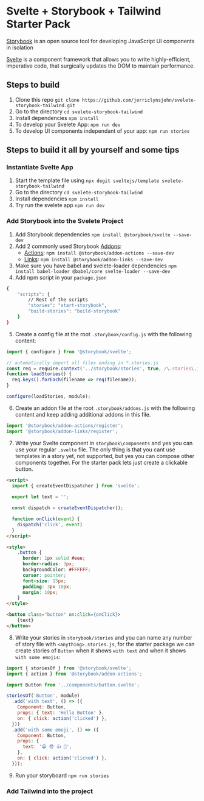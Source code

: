# Svelte + Storybook + Tailwind Starter Pack

[Storybook](https://storybook.js.org/) is an open source tool for developing JavaScript UI components in isolation

[Svelte](https://svelte.dev/) is a component framework that allows you to write highly-efficient, imperative code, that surgically updates the DOM to maintain performance.

## Steps to build

1. Clone this repo `git clone https://github.com/jerriclynsjohn/svelete-storybook-tailwind.git`
2. Go to the directory `cd svelete-storybook-tailwind`
3. Install dependencies `npm install`
4. To develop your Svelete App: `npm run dev`
5. To develop UI components independant of your app: `npm run stories`

## Steps to build it all by yourself and some tips

### Instantiate Svelte App

1. Start the template file using `npx degit sveltejs/template svelete-storybook-tailwind`
2. Go to the directory `cd svelete-storybook-tailwind`
3. Install dependencies `npm install`
4. Try run the svelete app `npm run dev`

### Add Storybook into the Svelete Project

1. Add Storybook dependencies `npm install @storybook/svelte --save-dev`
2. Add 2 commonly used Storybook [Addons](https://storybook.js.org/addons/): 
    - [Actions](https://github.com/storybookjs/storybook/tree/master/addons/actions): `npm install @storybook/addon-actions --save-dev`
    - [Links](https://github.com/storybookjs/storybook/tree/master/addons/links): `npm install @storybook/addon-links --save-dev`
3. Make sure you have babel and svelete-loader dependencies `npm install babel-loader @babel/core svelte-loader --save-dev`
4. Add npm script in your `package.json`

```bash
{
    "scripts": {
        // Rest of the scripts
        "stories": "start-storybook",
        "build-stories": "build-storybook"
    }
}
```

5. Create a config file at the root `.storybook/config.js` with the following content:

```javascript
import { configure } from '@storybook/svelte';

// automatically import all files ending in *.stories.js
const req = require.context('../storybook/stories', true, /\.stories\.js$/);
function loadStories() {
  req.keys().forEach(filename => req(filename));
}

configure(loadStories, module);
```

6. Create an addon file at the root `.storybook/addons.js` with the following content and keep adding additional addons in this file.

```javascript
import '@storybook/addon-actions/register';
import '@storybook/addon-links/register';
```

7. Write your Svelte component in `storybook\components` and yes you can use your regular `.svelte` file. The only thing is that you cant use templates in a story yet, not supported, but yes you can compose other components together. For the starter pack lets just create a clickable button.

```html
<script>
  import { createEventDispatcher } from 'svelte';
  
  export let text = '';

  const dispatch = createEventDispatcher();

  function onClick(event) {
    dispatch('click', event)
  }
</script>

<style>
    .button {
      border: 1px solid #eee;
      border-radius: 3px;
      backgroundColor: #FFFFFF;
      cursor: pointer;
      font-size: 15px;
      padding: 3px 10px;
      margin: 10px;
    }
</style>

<button class="button" on:click={onClick}>
    {text}
</button>
```

8. Write your stories in `storybook/stories` and you can name any number of story file with `<anything>.stories.js`, for the starter package we can create stories of `Button` when it shows `with text` and when it shows `with some emojis`:

```javascript
import { storiesOf } from '@storybook/svelte';
import { action } from '@storybook/addon-actions';

import Button from '../components/button.svelte';

storiesOf('Button', module)
  .add('with text', () => ({
    Component: Button,
    props: { text: 'Hello Button' },
    on: { click: action('clicked') },
  }))
  .add('with some emoji', () => ({
    Component: Button,
    props: {
      text: '😀 😎 👍 💯',
    },
    on: { click: action('clicked') },
  }));
```

9. Run your storyboard `npm run stories`


### Add Tailwind into the project

